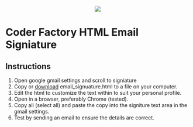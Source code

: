 <p align="center"><img src="https://github.com/coder-factory-academy/cf-guidline-css/blob/master/CFA.png"></p>

# Coder Factory HTML Email Signiature

## Instructions

1. Open google gmail settings and scroll to signiature
2. Copy or <a href="https://github.com/coder-factory-academy/cf-email-footer/blob/master/email_signiature.html">download</a> email_signuature.html to a file on your computer.
3. Edit the html to customize the text within to suit your personal profile.
3. Open in a browser, preferably Chrome (tested).
4. Copy all (select all) and paste the copy into the signiture text area in the gmail settings.
5. Test by sending an email to ensure the details are correct.
